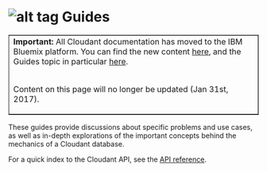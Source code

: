 # ![alt tag](images/guide_icon.png) Guides

<table border='1'>
<tr>
<td><b>Important:</b> All Cloudant documentation has moved to the IBM Bluemix platform.
You can find the new content
<a href="https://console.ng.bluemix.net/docs/services/Cloudant/index.html">here</a>,
and the Guides topic in particular
<a href="https://console.ng.bluemix.net/docs/services/Cloudant/guides/index.html">here</a>.
<br/><br/>
<p>Content on this page will no longer be updated (Jan 31st, 2017).</p>
</td>
</tr>
</table>

These guides provide discussions about specific problems and use cases, as well as in-depth explorations of the important concepts behind the mechanics of a Cloudant database.

For a quick index to the Cloudant API, see the [API reference](api.html#-api-reference).
